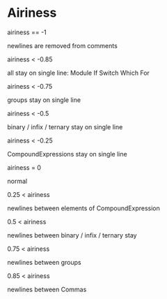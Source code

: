 
# Airiness



airiness == -1

newlines are removed from comments






airiness < -0.85

all stay on single line:
Module
If
Switch
Which
For



airiness < -0.75

groups stay on single line



airiness < -0.5

binary / infix / ternary stay on single line



airiness < -0.25

CompoundExpressions stay on single line



airiness = 0

normal



0.25 < airiness

newlines between elements of CompoundExpression



0.5 < airiness

newlines between binary / infix / ternary stay



0.75 < airiness

newlines between groups



0.85 < airiness

newlines between Commas





